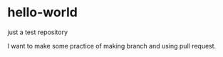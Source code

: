 # hello-world
just a test repository

I want to make some practice of making branch and using pull request.
